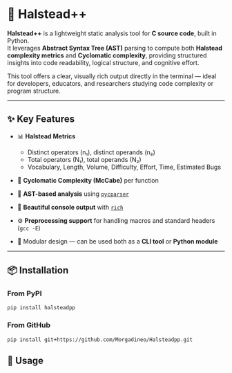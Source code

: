# 🧮 Halstead++

**Halstead++** is a lightweight static analysis tool for **C source code**, built in Python.  
It leverages **Abstract Syntax Tree (AST)** parsing to compute both **Halstead complexity metrics** and **Cyclomatic complexity**, providing structured insights into code readability, logical structure, and cognitive effort.

This tool offers a clear, visually rich output directly in the terminal — ideal for developers, educators, and researchers studying code complexity or program structure.

---

## ✨ Key Features

- 📊 **Halstead Metrics**
  - Distinct operators (n₁), distinct operands (n₂)  
  - Total operators (N₁), total operands (N₂)  
  - Vocabulary, Length, Volume, Difficulty, Effort, Time, Estimated Bugs  

- 🔁 **Cyclomatic Complexity (McCabe)** per function  

- 🌳 **AST-based analysis** using [`pycparser`](https://github.com/eliben/pycparser)  

- 🎨 **Beautiful console output** with [`rich`](https://github.com/Textualize/rich)  

- ⚙️ **Preprocessing support** for handling macros and standard headers (`gcc -E`)  

- 🧩 Modular design — can be used both as a **CLI tool** or **Python module**

---

## 📦 Installation

### From PyPI
```
pip install halsteadpp
```

### From GitHub
```
pip install git+https://github.com/Morgadineo/Halsteadpp.git
```

## 🚀 Usage


